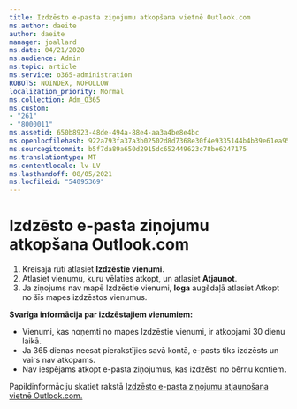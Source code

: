 ```yaml
---
title: Izdzēsto e-pasta ziņojumu atkopšana vietnē Outlook.com
ms.author: daeite
author: daeite
manager: joallard
ms.date: 04/21/2020
ms.audience: Admin
ms.topic: article
ms.service: o365-administration
ROBOTS: NOINDEX, NOFOLLOW
localization_priority: Normal
ms.collection: Adm_O365
ms.custom:
- "261"
- "8000011"
ms.assetid: 650b8923-48de-494a-88e4-aa3a4be8e4bc
ms.openlocfilehash: 922a793fa37a3b02502d8d7368e30f4e9335144b4b39e61ea956ea708cebf07f
ms.sourcegitcommit: b5f7da89a650d2915dc652449623c78be6247175
ms.translationtype: MT
ms.contentlocale: lv-LV
ms.lasthandoff: 08/05/2021
ms.locfileid: "54095369"
---
```

# <a name="recover-deleted-email-outlookcom"></a>Izdzēsto e-pasta ziņojumu atkopšana Outlook.com

1. Kreisajā rūtī atlasiet **Izdzēstie vienumi**.
2. Atlasiet vienumu, kuru vēlaties atkopt, un atlasiet **Atjaunot**.
3. Ja ziņojums nav mapē Izdzēstie vienumi, **loga** augšdaļā atlasiet Atkopt no šīs mapes izdzēstos vienumus.

 **Svarīga informācija par izdzēstajiem vienumiem:**
  
- Vienumi, kas noņemti no mapes Izdzēstie vienumi, ir atkopjami 30 dienu laikā.
- Ja 365 dienas neesat pierakstījies savā kontā, e-pasts tiks izdzēsts un vairs nav atkopams.
- Nav iespējams atkopt e-pasta ziņojumus, kas izdzēsti no bērnu kontiem.

Papildinformāciju skatiet rakstā [Izdzēsto e-pasta ziņojumu atjaunošana vietnē Outlook.com.](https://support.office.com/article/cf06ab1b-ae0b-418c-a4d9-4e895f83ed50?wt.mc_id=Office_Outlook_com_Alchemy)